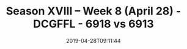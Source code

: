 ---
title: Season XVIII – Week 8 (April 28) - DCGFFL - 6918 vs 6913
teams_score:
- team: 6918
  score:
- team: 6913
  score: 19
mvp: Bre Markenson-Bussel (Black), Daniel Allen (Graphite)
game-ball: ''
sportsperson: ''
season: 16
week: 8
date: '2019-04-28T09:11:44'
pageid: season-xviii-week-8-april-28-6918-vs-6913
---